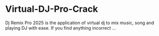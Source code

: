 # Virtual-DJ-Pro-Crack
Dj Remix Pro 2025 is the application of virtual dj to mix music, song and playing DJ with ease. If you find anything incorrect ...
